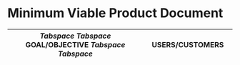 # **Minimum Viable Product Document**
| *Tabspace* *Tabspace* **GOAL/OBJECTIVE** *Tabspace* *Tabspace* | &nbsp;&nbsp;&nbsp;&nbsp;&nbsp;    **USERS/CUSTOMERS** &nbsp;&nbsp;&nbsp;&nbsp;&nbsp;|
| ------------------------------------- | ---------------------------------------------------------------------------|

